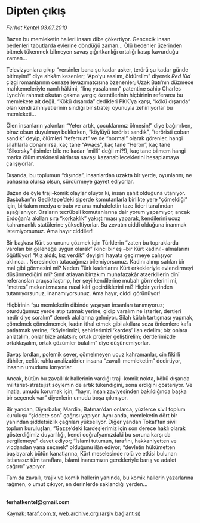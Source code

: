 # Dipten çıkış

*Ferhat Kentel 03.07.2010*

<div class="yazi"><p>Bazen bu memleketin halleri insanı dibe çökertiyor. Gencecik insan bedenleri tabutlarda evlerine döndüğü zaman... Ölü bedenler üzerinden bitmek tükenmek bilmeyen savaş çığırtkanlığı ortalığı kasıp kavurduğu zaman...</p>
<p>Televizyonlara çıkıp “versinler bana şu kadar asker, terörü şu kadar günde bitireyim!” diye ahkâm kesenler; “Apo’yu asalım, öldürelim” diyerek <i>Red Kid</i> çizgi romanlarının cenaze levazımatçısına özenenler; Uzak Batı’nın düzmece mahkemeleriyle namlı hâkimi, “linç yasalarının” patentine sahip Charles Lynch’e rahmet okutan çakma yargıç özentilerinin hiçbirinin referansı bu memlekete ait değil. “Kökü dışarıda” dedikleri PKK’ya karşı, “kökü dışarıda” olan kendi zihniyetlerinin sindiği bir strateji oyunuyla zehirliyorlar bu memleketi...</p>
<p>Ölen insanların yakınları “Yeter artık, çocuklarımız ölmesin!” diye bağırırken, biraz olsun duyulmayı beklerken, “köylüyü terörist sandık”, “teröristi çoban sandık” deyip, ölümleri “teferruat” ve de “normal” olarak görenler, hangi silahlarla donanılırsa, kaç tane “Awacs”, kaç tane “Heron”, kaç tane “Sikorsky” (isimler bile ne kadar “millî” değil mi?!), kaç tane bilmem hangi marka ölüm makinesi alırlarsa savaşı kazanabileceklerini hesaplamaya çalışıyorlar.</p>
<p>Dışarıda, bu toplumun “dışında”, insanlardan uzakta bir yerde, oyunlarını, ne pahasına olursa olsun, sürdürmeye gayret ediyorlar.</p>
<p>Bazen de öyle traji-komik olaylar oluyor ki, insan şahit olduğuna utanıyor. Başbakan’ın Gediktepe’deki siperde komutanlarla birlikte yere “çömeldiği” için, birtakım medya erbabı ve ana muhalefetin taze lideri tarafından aşağılanıyor. Oraların tecrübeli komutanlarına dair yorum yapamıyor, ancak Erdoğan’a akılları sıra “korkaklık” yakıştırması yaparak, kendilerini ucuz kahramanlık statülerine yükseltiyorlar. Bu zevatın ciddi olduğuna inanmak istemiyorsunuz. Ama hayır ciddiler!</p>
<p>Bir başkası Kürt sorununu çözmek için Türklerin “zaten bu topraklarda varolan bir geleneğe uygun olarak” ikinci bir eş –bir Kürt kadını!- almalarını öğütlüyor! “Kız aldık, kız verdik” deyişini hayata geçirmeye çalışıyor aklınca... Neresinden tutacağınızı bilemiyorsunuz. Kadını alınıp satılan bir mal gibi görmesini mi? Neden Türk kadınlarını Kürt erkekleriyle evlendirmeyi düşünmediğini mi? Sınıf atlayan birtakım muhafazakâr ataerkillerin dinî referansları araçsallaştırıp, her şeyi kendilerine mubah görmelerini mi, “metres” mekanizmasına nasıl kılıf geçirdiklerini mi? Hiçbir yerinden tutamıyorsunuz, inanamıyorsunuz. Ama hayır, ciddi görünüyor!</p>
<p>Hiçbirinin “şu memleketin dibinde yaşayan insanları tanımıyoruz; oturduğumuz yerde atıp tutmak yerine, gidip varalım ne isterler, dertleri nedir diye soralım” demek akıllarına gelmiyor. Silah külah tartışması yapmak, çömelmek çömelmemek, kadın ithal etmek gibi akıllara seza önlemlere kafa patlatmak yerine, “köylerimizi, şehirlerimizi ‘kardeş’ ilan edelim; biz onlara anlatalım, onlar bize anlatsın; ortak projeler geliştirelim; dertlerimizde ortaklaşalım, ortak çözümler bulalım” diye düşünemiyorlar.</p>
<p>Savaş lordları, polemik sever, çömelmeyen ucuz kahramanlar, cin fikirli dâhiler, cellât ruhlu analizatörler insana “zavallı memleketim” dedirtiyor, insanın umudunu kırıyorlar. </p>
<p>Ancak, bütün bu zavallılık hallerinin vardığı traji-komik nokta, kökü dışarıda militarist-stratejist söylemin de artık tükendiğini, sona erdiğini gösteriyor. Ve inatla, umudu korumak için, “hayır, insan zaviyesinden bakıldığında başka bir seçenek var” diyenlerin umudu boşa çıkmıyor. </p>
<p>Bir yandan, Diyarbakır, Mardin, Batman’dan onlarca, yüzlerce sivil toplum kuruluşu “şiddete son” çağrısı yapıyor. Aynı anda, memleketin dört bir yanından şiddetsizlik çağrıları yükseliyor. Diğer yandan Tokat’tan sivil toplum kuruluşları, “Gazze’deki kardeşlerimiz için son derece haklı olarak gösterdiğimiz duyarlılığı, kendi coğrafyamızdaki bu soruna karşı da sergilemeye” davet ediyor; “İslami tutumun, tarafını, hakkaniyetten ve vicdandan yana seçmek” olduğunu ilân ediyor; “devletin hükümetten başlayarak bütün kanatlarına, Kürt meselesinde rolü ve etkisi bulunan istisnasız tüm taraflara, İslami inancımızın gerekleriyle barış ve adalet çağrısı” yapıyor.</p>
<p>Tam da zavallı, trajik ve komik hallerin yanında, bu komik hallerin yazarlarına rağmen, o umut çıkıyor, en derinlerde saklandığı yerden...</p>
<p><b><br/>ferhatkentel@gmail.com</b></p></div>

Kaynak: [taraf.com.tr](http://www.taraf.com.tr:80/ferhat-kentel/makale-dipten-cikis.htm), [web.archive.org (arşiv bağlantısı)](http://web.archive.org/web/20100705084518/http://www.taraf.com.tr:80/ferhat-kentel/makale-dipten-cikis.htm)
